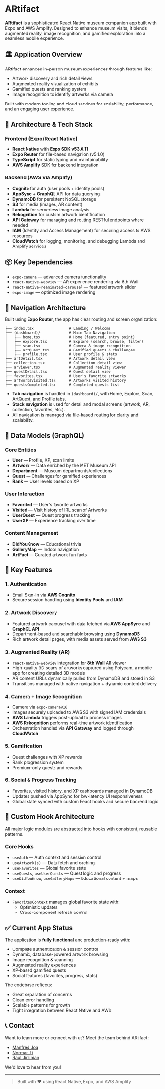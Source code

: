 # ARtifact

**ARtifact** is a sophisticated React Native museum companion app built with Expo and AWS Amplify. Designed to enhance museum visits, it blends augmented reality, image recognition, and gamified exploration into a seamless mobile experience.

## 🏛️ Application Overview

ARtifact enhances in-person museum experiences through features like:

- Artwork discovery and rich detail views
- Augmented reality visualization of exhibits
- Gamified quests and ranking system
- Image recognition to identify artworks via camera

Built with modern tooling and cloud services for scalability, performance, and an engaging user experience.

## 🧱 Architecture & Tech Stack

### Frontend (Expo/React Native)

- **React Native** with **Expo SDK v53.0.11**
- **Expo Router** for file-based navigation (v5.1.0)
- **TypeScript** for static typing and maintainability
- **AWS Amplify** SDK for backend integration

### Backend (AWS via Amplify)

- **Cognito** for auth (user pools + identity pools)
- **AppSync** + **GraphQL** API for data querying
- **DynamoDB** for persistent NoSQL storage
- **S3** for media (images, AR content)
- **Lambda** for serverless image analysis
- **Rekognition** for custom artwork identification
- **API Gateway** for managing and routing RESTful endpoints where needed
- **IAM** (Identity and Access Management) for securing access to AWS resources
- **CloudWatch** for logging, monitoring, and debugging Lambda and Amplify services

## 📦 Key Dependencies

- `expo-camera` — advanced camera functionality
- `react-native-webview` — AR experience rendering via 8th Wall
- `react-native-reanimated-carousel` — featured artwork slider
- `expo-image` — optimized image rendering

## 🧭 Navigation Architecture

Built using **Expo Router**, the app has clear routing and screen organization:

```
├── index.tsx                # Landing / Welcome
├── (dashboard)/             # Main Tab Navigation
│   ├── home.tsx             # Home (featured, entry point)
│   ├── explore.tsx          # Explore (search, browse, filter)
│   ├── scan.tsx             # Camera & image recognition
│   ├── artQuest.tsx         # Gamified quests & challenges
│   ├── profile.tsx          # User profile & stats
├── artDetail.tsx            # Artwork detail view
├── collection.tsx           # Collection detail view
├── arViewer.tsx             # Augmented reality viewer
├── questDetail.tsx          # Quest detail view
├── favorites.tsx            # User's favorite artworks
├── artworksVisited.tsx      # Artworks visited history
├── questsCompleted.tsx      # Completed quests list
```

- **Tab navigation** is handled in `(dashboard)/`, with Home, Explore, Scan, ArtQuest, and Profile tabs.
- **Stack navigation** is used for detail and modal screens (artwork, AR, collection, favorites, etc.).
- All navigation is managed via file-based routing for clarity and scalability.

## 🧬 Data Models (GraphQL)

### Core Entities

- **User** — Profile, XP, scan limits
- **Artwork** — Data enriched by the MET Museum API
- **Department** — Museum departments/collections
- **Quest** — Challenges for gamified experiences
- **Rank** — User levels based on XP

### User Interaction

- **Favorited** — User's favorite artworks
- **Visited** — Visit history of IRL scan of Artworks
- **UserQuest** — Quest progress tracking
- **UserXP** — Experience tracking over time

### Content Management

- **DidYouKnow** — Educational trivia
- **GalleryMap** — Indoor navigation
- **ArtFact** — Curated artwork fun facts

## 🔑 Key Features

### 1. Authentication

- Email Sign-In via **AWS Cognito**
- Secure session handling using **Identity Pools** and **IAM**

### 2. Artwork Discovery

- Featured artwork carousel with data fetched via **AWS AppSync** and **GraphQL API**
- Department-based and searchable browsing using **DynamoDB**
- Rich artwork detail pages, with media assets served from **AWS S3**

### 3. Augmented Reality (AR)

- `react-native-webview` integration for **8th Wall** AR viewer
- High-quality 3D scans of artworks captured using Polycam, a mobile app for creating detailed 3D models
- AR content URLs dynamically pulled from DynamoDB and stored in S3
- Transitions managed with native navigation + dynamic content delivery

### 4. Camera + Image Recognition

- Camera via `expo-camera@16`
- Images securely uploaded to AWS S3 with signed IAM credentials
- **AWS Lambda** triggers post-upload to process images
- **AWS Rekognition** performs real-time artwork identification
- Orchestration handled via **API Gateway** and logged through **CloudWatch**

### 5. Gamification

- Quest challenges with XP rewards
- Rank progression system
- Premium-only quests and rewards

### 6. Social & Progress Tracking

- Favorites, visited history, and XP dashboards managed in DynamoDB
- Updates pushed via AppSync for low-latency UI responsiveness
- Global state synced with custom React hooks and secure backend logic

## 🧩 Custom Hook Architecture

All major logic modules are abstracted into hooks with consistent, reusable patterns.

### Core Hooks

- `useAuth` — Auth context and session control
- `useArtwork(s)` — Data fetch and caching
- `useFavorites` — Global favorite state
- `useQuests`, `useUserQuests` — Quest logic and progress
- `useDidYouKnow`, `useGalleryMaps` — Educational content + maps

### Context

- `FavoritesContext` manages global favorite state with:
  - Optimistic updates
  - Cross-component refresh control

## ✅ Current App Status

The application is **fully functional** and production-ready with:

- Complete authentication & session control
- Dynamic, database-powered artwork browsing
- Image recognition & scanning
- Augmented reality experiences
- XP-based gamified quests
- Social features (favorites, progress, stats)

The codebase reflects:

- Great separation of concerns
- Clean error handling
- Scalable patterns for growth
- Tight integration between React Native and AWS

## 📞 Contact

Want to learn more or connect with us? Meet the team behind ARtifact:

- <a href="https://www.linkedin.com/in/manfredjoa/" target="_blank" rel="noopener">Manfred Joa</a>
- <a href="https://www.linkedin.com/in/norman8823/" target="_blank" rel="noopener">Norman Li</a>
- <a href="https://www.linkedin.com/in/raul-jiminian/" target="_blank" rel="noopener">Raul Jiminian</a>

We'd love to hear from you!

---

> Built with ❤️ using React Native, Expo, and AWS Amplify
